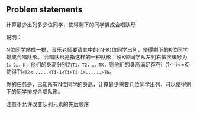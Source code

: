 ## Problem statements
计算最少出列多少位同学，使得剩下的同学排成合唱队形

说明：

N位同学站成一排，音乐老师要请其中的(N-K)位同学出列，使得剩下的K位同学排成合唱队形。
合唱队形是指这样的一种队形：设K位同学从左到右依次编号为`1，2…，K`，他们的身高分别为`T1，T2，…，TK`，则他们的身高满足存在i（1<=i<=K）使得T1`<T2<......<Ti-1<Ti>Ti+1>......>TK`。

你的任务是，已知所有N位同学的身高，计算最少需要几位同学出列，可以使得剩下的同学排成合唱队形。


注意不允许改变队列元素的先后顺序
